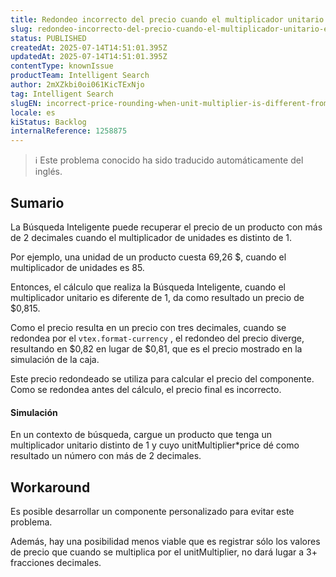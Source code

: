 ```yaml
---
title: Redondeo incorrecto del precio cuando el multiplicador unitario es distinto de uno
slug: redondeo-incorrecto-del-precio-cuando-el-multiplicador-unitario-es-distinto-de-uno
status: PUBLISHED
createdAt: 2025-07-14T14:51:01.395Z
updatedAt: 2025-07-14T14:51:01.395Z
contentType: knownIssue
productTeam: Intelligent Search
author: 2mXZkbi0oi061KicTExNjo
tag: Intelligent Search
slugEN: incorrect-price-rounding-when-unit-multiplier-is-different-from-one
locale: es
kiStatus: Backlog
internalReference: 1258875
---
```


>ℹ️ Este problema conocido ha sido traducido automáticamente del inglés.

## Sumario


La Búsqueda Inteligente puede recuperar el precio de un producto con más de 2 decimales cuando el multiplicador de unidades es distinto de 1.

Por ejemplo, una unidad de un producto cuesta 69,26 $, cuando el multiplicador de unidades es 85.

Entonces, el cálculo que realiza la Búsqueda Inteligente, cuando el multiplicador unitario es diferente de 1, da como resultado un precio de $0,815.

Como el precio resulta en un precio con tres decimales, cuando se redondea por el `vtex.format-currency` , el redondeo del precio diverge, resultando en $0,82 en lugar de $0,81, que es el precio mostrado en la simulación de la caja.

Este precio redondeado se utiliza para calcular el precio del componente. Como se redondea antes del cálculo, el precio final es incorrecto.


#### Simulación


En un contexto de búsqueda, cargue un producto que tenga un multiplicador unitario distinto de 1 y cuyo unitMultiplier*price dé como resultado un número con más de 2 decimales.

## Workaround


Es posible desarrollar un componente personalizado para evitar este problema.

Además, hay una posibilidad menos viable que es registrar sólo los valores de precio que cuando se multiplica por el unitMultiplier, no dará lugar a 3+ fracciones decimales.



